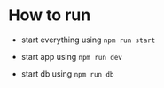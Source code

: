 # How to run
- start everything using `npm run start`

- start app using `npm run dev`
- start db using `npm run db`

